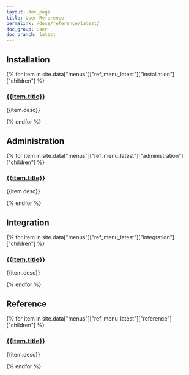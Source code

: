 ```yaml
---
layout: doc_page
title: User Reference
permalink: /docs/reference/latest/
doc_group: user
doc_branch: latest
---
```


## Installation

{% for item in site.data["menus"]["ref_menu_latest"]["installation"]["children"] %}
### [{{item.title}}]({{item.path}})
{{item.desc}}

{% endfor %}

## Administration

{% for item in site.data["menus"]["ref_menu_latest"]["administration"]["children"] %}
### [{{item.title}}]({{item.path}})
{{item.desc}}

{% endfor %}

## Integration

{% for item in site.data["menus"]["ref_menu_latest"]["integration"]["children"] %}
### [{{item.title}}]({{item.path}})
{{item.desc}}

{% endfor %}


## Reference

{% for item in site.data["menus"]["ref_menu_latest"]["reference"]["children"] %}
### [{{item.title}}]({{item.path}})
{{item.desc}}

{% endfor %}

